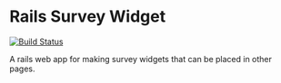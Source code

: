# Rails Survey Widget

[![Build Status](https://travis-ci.org/misternu/rails_survey_widget.svg?branch=master)](https://travis-ci.org/misternu/rails_survey_widget)

A rails web app for making survey widgets that can be placed in other pages.
